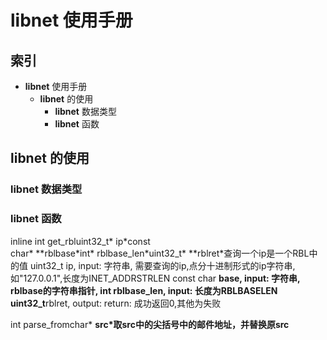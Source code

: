 # **libnet** 使用手册 #

## 索引 ##

  * **libnet** 使用手册
    * **libnet** 的使用
      * **libnet** 数据类型
      * **libnet** 函数


## **libnet** 的使用 ##

### **libnet** 数据类型 ###

### **libnet** 函数 ###

inline int get\_rbluint32\_t\* ip\*const char\* **rblbase\*int\* rblbase\_len\*uint32\_t\* **rblret\*查询一个ip是一个RBL中的值 uint32\_t ip, input: 字符串, 需要查询的ip,点分十进制形式的ip字符串,如"127.0.0.1",长度为INET\_ADDRSTRLEN const char **base, input: 字符串, rblbase的字符串指针, int rblbase\_len, input: 长度为RBLBASELEN uint32\_t**rblret, output: return: 成功返回0,其他为失败

int parse\_fromchar\* **src\*取src中的尖括号中的邮件地址，并替换原src**
